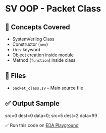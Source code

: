 # SV OOP - Packet Class

## 🧠 Concepts Covered
- SystemVerilog Class
- Constructor (`new`)
- `this` keyword
- Object creation inside module
- Method (`function`) inside class

## 📄 Files
- `packet_class.sv` – Main source file

## ✅ Output Sample
src=0 dest=0 data=0; 
src=5 dest=2 data=99

✅ Run this code on [EDA Playground](https://www.edaplayground.com)
